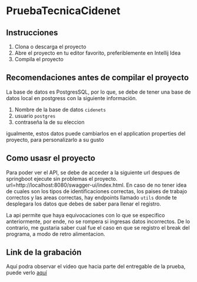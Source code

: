 # PruebaTecnicaCidenet

## Instrucciones

1. Clona o descarga el proyecto
2. Abre el proyecto en tu editor favorito, preferiblemente en Intellij Idea
3. Compila el proyecto

## Recomendaciones antes de compilar el proyecto

La base de datos es PostgresSQL, por lo que, se debe de tener una base de datos local en postgress con la siguiente información.

1. Nombre de la base de datos `cidenets`
2. usuario `postgres`
3. contraseña la de su eleccion

igualmente, estos datos puede cambiarlos en el application properties del proyecto, para personalizarlo a su gusto


## Como usasr el proyecto

Para poder ver el API, se debe de acceder a la siguiente url despues de springboot ejecute sin problemas el proyecto.
url=http://localhost:8080/swagger-ui/index.html.
En caso de no tener idea de cuales son los tipos de identificaciones correctas, los paises de trabajo correctos y las areas correctas, hay endpoints llamado `utils`
donde te desplegara los datos que debes de saber para llenar el registro.

La api permite que haya equivocaciones con lo que se especifico anteriormente, por ende, no se rompera si ingresas datos incorrectos. De lo contrario, me gustaria saber cual 
fue el caso en que se registro el break del programa, a modo de retro alimentacion.

## Link de la grabación

Aquí podra observar el video que hacia parte del entregable de la prueba, puede verlo [aquí](https://www.loom.com/share/4bc00c57f3ed43cb89c2149239856abc)
